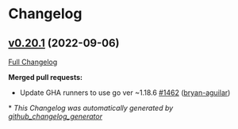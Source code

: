 # Changelog

## [v0.20.1](https://github.com/aws-observability/aws-otel-collector/tree/v0.20.1) (2022-09-06)

[Full Changelog](https://github.com/aws-observability/aws-otel-collector/compare/v0.20.0...v0.20.1)

**Merged pull requests:**

- Update GHA runners to use go ver ~1.18.6 [\#1462](https://github.com/aws-observability/aws-otel-collector/pull/1462) ([bryan-aguilar](https://github.com/bryan-aguilar))


\* *This Changelog was automatically generated by [github_changelog_generator](https://github.com/github-changelog-generator/github-changelog-generator)*
